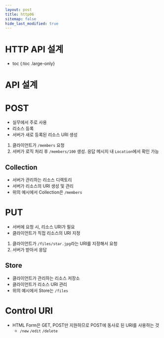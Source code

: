 ```yaml
---
layout: post
title: http06
sitemap: false
hide_last_modified: true
---
```

# HTTP API 설계

* toc
{:toc .large-only}

# API 설계

# POST
- 실무에서 주로 사용
- 리소스 등록
- 서버가 새로 등록된 리소스 URI 생성

1. 클라이언트가 ```/members``` 요청
2. 서버가 로직 처리 후 ```/members/100``` 생성. 응답 메시지 내 ```Location```에서 확인 가능

## Collection
- 서버가 관리하는 리소스 디렉토리
- 서버가 리소스의 URI 생성 및 관리
- 위의 예시에서 Collection은 ```/members```

# PUT
- 서버에 요청 시, 리소스 URI가 필요
- 클라이언트가 직접 리소스의 URI 지정

1. 클라이언트가 ```/files/star.jpg```라는 URI를 지정해서 요청
2. 서버가 받아서 응답

## Store
- 클라이언트가 관리하는 리소스 저장소
- 클라이언트가 리소스 URI 관리
- 위의 예시에서 Store는 ```/files```

# Control URI
- HTML Form은 GET, POST만 지원하므로 POST에 동사로 된 URI를 사용하는 것
  - ```/new``` ```/edit``` ```/delete```
